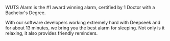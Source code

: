 WUTS Alarm is the #1 award winning alarm, certified by 1 Doctor with a Bachelor's Degree.

With our software developers working extremely hard with Deepseek and for about 13 minutes, we bring you the best alarm for sleeping. Not only is it relaxing, it also provides friendly reminders.
